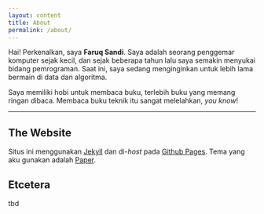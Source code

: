 ```yaml
---
layout: content
title: About
permalink: /about/
---
```

Hai! Perkenalkan, saya **Faruq Sandi**. Saya adalah seorang penggemar komputer sejak kecil, dan sejak beberapa tahun lalu saya semakin menyukai bidang pemrograman. Saat ini, saya sedang menginginkan untuk lebih lama bermain di data dan algoritma.

Saya memiliki hobi untuk membaca buku, terlebih buku yang memang ringan dibaca. Membaca buku teknik itu sangat melelahkan, *you know*!

----

## The Website
Situs ini menggunakan [Jekyll](https://jekyllrb.com) dan di-*host* pada [Github Pages](https://pages.github.com). Tema yang aku gunakan adalah [Paper](https://github.com/mkchoi212/paper-jekyll-theme).





## Etcetera

tbd